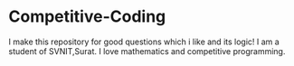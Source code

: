 # Competitive-Coding
I make this repository for good questions which i like and its logic!
I am a student of SVNIT,Surat.
I love mathematics and competitive programming.
